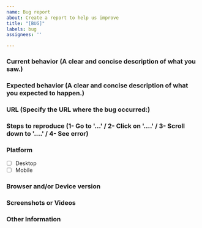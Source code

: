 ```yaml
---
name: Bug report
about: Create a report to help us improve
title: "[BUG]"
labels: bug
assignees: ''

---
```


### Current behavior (A clear and concise description of what you saw.)

### Expected behavior (A clear and concise description of what you expected to happen.)

### URL (Specify the URL where the bug occurred:)

### Steps to reproduce (1- Go to '...' / 2- Click on '....' / 3- Scroll down to '....' / 4- See error)

### Platform
- [ ] Desktop
- [ ] Mobile

### Browser and/or Device version

### Screenshots or Videos

### Other Information
